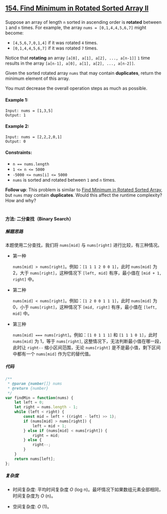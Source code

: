 ## [154. Find Minimum in Rotated Sorted Array II](https://leetcode.com/problems/find-minimum-in-rotated-sorted-array-ii/)

###

Suppose an array of length `n` sorted in ascending order is **rotated** between `1` and `n` times. For example, the array `nums = [0,1,4,4,5,6,7]` might become:

-   `[4,5,6,7,0,1,4]` if it was rotated `4` times.
-   `[0,1,4,4,5,6,7]` if it was rotated `7` times.

Notice that **rotating** an array `[a[0], a[1], a[2], ..., a[n-1]]` `1` time results in the array `[a[n-1], a[0], a[1], a[2], ..., a[n-2]]`.

Given the sorted rotated array `nums` that may contain **duplicates**, return the minimum element of this array.

You must decrease the overall operation steps as much as possible.

#### Example 1:

```
Input: nums = [1,3,5]
Output: 1
```

#### Example 2:

```
Input: nums = [2,2,2,0,1]
Output: 0
```

#### Constraints:

-   `n == nums.length`
-   `1 <= n <= 5000`
-   `-5000 <= nums[i] <= 5000`
-   `nums` is sorted and rotated between `1` and `n` times.

**Follow up**: This problem is similar to [Find Minimum in Rotated Sorted Array](<./153. Find Minimum in Rotated Sorted Array.js.md>), but `nums` may contain **duplicates**. Would this affect the runtime complexity? How and why?

#

#### 方法: 二分查找（Binary Search）

##### 解题思路

本题使用二分查找，我们将 `nums[mid]` 与 `nums[right]` 进行比较，有三种情况。

-   第一种

    `nums[mid] > nums[right]`。例如：`[1 1 1 2 0 0 1]`，此时 `nums[mid]` 为 2，大于 `nums[right]`，这种情况下 `[left, mid]` 有序，最小值在 `[mid + 1, right]` 中。

-   第二种

    `nums[mid] < nums[right]`。例如：`[1 2 0 0 1 1 1]`，此时 `nums[mid]` 为 0，小于 `nums[right]`，这种情况下 `[mid, right]` 有序，最小值在 `[left, mid]` 中。

-   第三种

    `nums[mid] === nums[right]`。例如：`[1 0 1 1 1]` 和 `[1 1 1 0 1]`，此时 `nums[mid]` 为 1，等于 `nums[right]`, 这整情况下，无法判断最小值在哪一段，此时让 `right--` 缩小区间范围，无论 `nums[right]` 是不是最小值，剩下区间中都有一个 `nums[mid]` 作为它的替代值。

##### 代码

```JavaScript []
/**
 * @param {number[]} nums
 * @return {number}
 */
var findMin = function(nums) {
    let left = 0;
    let right = nums.length - 1;
    while (left < right) {
        const mid = left + ((right - left) >> 1);
        if (nums[mid] > nums[right]) {
            left = mid + 1;
        } else if (nums[mid] < nums[right]) {
            right = mid;
        } else {
            right--;
        }
    }
    return nums[left];
};
```

##### 复杂度

-   时间复杂度: 平均时间复杂度 _O_ (log n)。最坏情况下如果数组元素全部相同，时间复杂度为 _O_ (n)。

-   空间复杂度: _O_ (1)。
